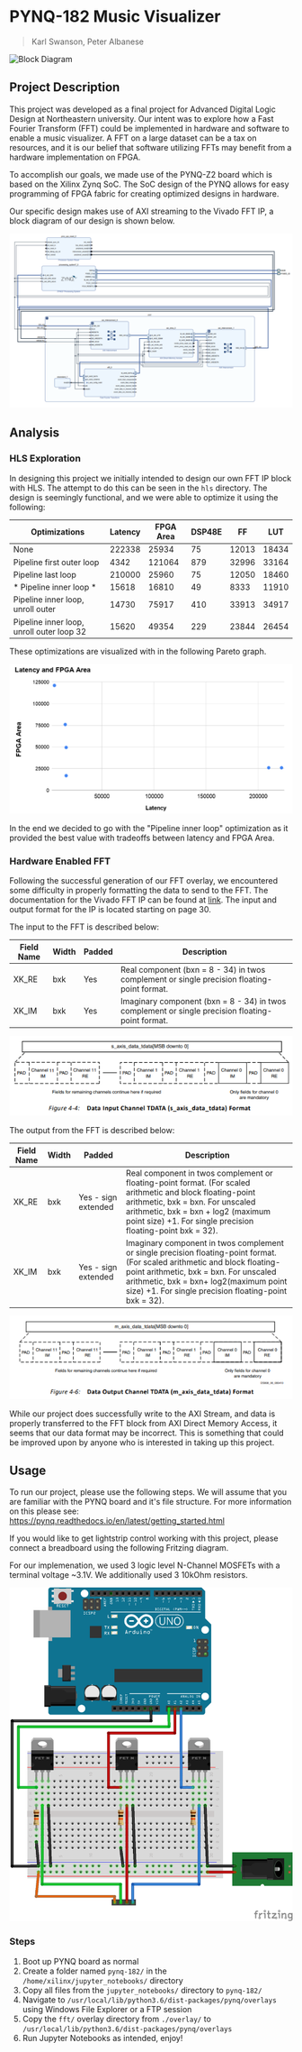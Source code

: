# PYNQ-182 Music Visualizer

> Karl Swanson, Peter Albanese

![Block Diagram](./images/pynq-visualizer.gif)

## Project Description

This project was developed as a final project for Advanced Digital Logic Design at Northeastern university. Our intent was to explore how a Fast Fourier Transform (FFT) could be implemented in hardware and software to enable a music visualizer. A FFT on a large dataset can be a tax on resources, and it is our belief that software utilizing FFTs may benefit from a hardware implementation on FPGA.

To accomplish our goals, we made use of the PYNQ-Z2 board which is based on the Xilinx Zynq SoC. The SoC design of the PYNQ allows for easy programming of FPGA fabric for creating optimized designs in hardware.

Our specific design makes use of AXI streaming to the Vivado FFT IP, a block diagram of our design is shown below.

![Block Diagram](./images/fft-block-diagram.PNG)

## Analysis

### HLS Exploration
In designing this project we initially intended to design our own FFT IP block with HLS. The attempt to do this can be seen in the `hls` directory. The design is seemingly functional, and we were able to optimize it using the following:


| Optimizations                             | Latency | FPGA Area | DSP48E | FF    | LUT   |
|-------------------------------------------|---------|-----------|--------|-------|-------|
| None                                      | 222338  | 25934     | 75     | 12013 | 18434 |
| Pipeline first outer loop                 | 4342    | 121064    | 879    | 32996 | 33164 |
| Pipeline last loop                        | 210000  | 25960     | 75     | 12050 | 18460 |
| * Pipeline inner loop *                   | 15618   | 16810     | 49     | 8333  | 11910 |
| Pipeline inner loop, unroll outer         | 14730   | 75917     | 410    | 33913 | 34917 |
| Pipeline inner loop, unroll outer loop 32 | 15620   | 49354     | 229    | 23844 | 26454 |

These optimizations are visualized with in the following Pareto graph.

![Pareto Graph](./images/pareto.PNG)

In the end we decided to go with the "Pipeline inner loop" optimization as it provided the best value with tradeoffs between latency and FPGA Area.

### Hardware Enabled FFT

Following the successful generation of our FFT overlay, we encountered some difficulty in properly formatting the data to send to the FFT. The documentation for the Vivado FFT IP can be found at [link](https://www.xilinx.com/support/documentation/ip_documentation/xfft/v9_1/pg109-xfft.pdf). The input and output format for the IP is located starting on page 30.

The input to the FFT is described below:

| Field Name | Width | Padded | Description                                                                                       |
|------------|-------|--------|---------------------------------------------------------------------------------------------------|
| XK_RE      | bxk   | Yes    | Real component (bxn = 8 - 34) in twos complement or single precision floating-point format.       |
| XK_IM      | bxk   | Yes    | Imaginary component (bxn = 8 - 34) in twos complement or single precision floating-point format.  |

![FFT Input Format](./images/fft-input.PNG)

The output from the FFT is described below:

| Field Name | Width | Padded              | Description          |
|------------|-------|---------------------|---------------------------------------------------------------------------------------------------------------------------------------------------------------------------------------------------------------------------------------------------------------------------------------------------------------|
| XK_RE      | bxk   | Yes - sign extended | Real component in twos complement or floating-point format. (For scaled arithmetic and block floating-point arithmetic, bxk = bxn. For unscaled arithmetic, bxk = bxn + log2 (maximum point size) +1. For single precision floating-point bxk = 32). |
| XK_IM      | bxk   | Yes - sign extended | Imaginary component in twos complement or single precision floating-point format. (For scaled arithmetic and block floating-point arithmetic, bxk = bxn. For unscaled arithmetic, bxk = bxn+ log2(maximum point size) +1. For single precision floating-point bxk = 32). |

![FFT Output Format](./images/fft-output.PNG)

While our project does successfully write to the AXI Stream, and data is properly transferred to the FFT block from AXI Direct Memory Access, it seems that our data format may be incorrect. This is something that could be improved upon by anyone who is interested in taking up this project.

## Usage

To run our project, please use the following steps. We will assume that you are familiar with the PYNQ board and it's file structure. For more information on this please see: https://pynq.readthedocs.io/en/latest/getting_started.html

If you would like to get lightstrip control working with this project, please connect a breadboard using the following Fritzing diagram.

For our implemenation, we used 3 logic level N-Channel MOSFETs with a terminal voltage ~3.1V. We additionally used 3 10kOhm resistors.

![Wire hookups](./images/rgb-control.PNG)

### Steps

1. Boot up PYNQ board as normal
2. Create a folder named `pynq-182/` in the `/home/xilinx/jupyter_notebooks/` directory
3. Copy all files from the `jupyter_notebooks/` directory to `pynq-182/`
4. Navigate to `/usr/local/lib/python3.6/dist-packages/pynq/overlays` using Windows File Explorer or a FTP session
5. Copy the `fft/` overlay directory from `./overlay/` to `/usr/local/lib/python3.6/dist-packages/pynq/overlays` 
6. Run Jupyter Notebooks as intended, enjoy!
